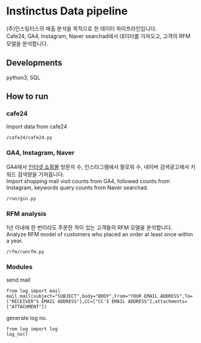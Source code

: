# Instinctus Data pipeline

(주)인스팅터스의 매출 분석을 목적으로 한 데이터 파이프라인입니다.  
Cafe24, GA4, Instagram, Naver searchad에서 데이터를 가져오고, 고객의 RFM 모델을 분석합니다.

## Developments
python3, SQL

## How to run

### cafe24
Import data from cafe24

    /cafe24/cafe24.py

### GA4, Instagram, Naver
GA4에서 [인터넷 쇼핑몰](https://cheremimaka.com/) 방문자 수, 인스타그램에서 팔로워 수, 네이버 검색광고에서 키워드 검색량을 가져옵니다.  
Import shopping mall visit counts from GA4, followed counts from Instagram, keywords query counts from Naver searchad.  

    /run/gin.py
    
### RFM analysis
1년 이내에 한 번이라도 주문한 적이 있는 고객들의 RFM 모델을 분석합니다.  
Analyze RFM model of customers who placed an order at least once within a year.

    /rfm/runrfm.py

### Modules
send mail

    from log import mail
    mail.mail(subject="SUBJECT",body="BODY",From="YOUR EMAIL ADDRESS",To=["RECEIVER"S EMAIL ADDRESS"],CC=["CC'S EMAIL ADDRESS"],attachments=["ATTACHMENT"])

generate log no.

    from log import log
    log_no()
